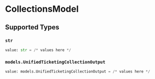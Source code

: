 # CollectionsModel


## Supported Types

### `str`

```python
value: str = /* values here */
```

### `models.UnifiedTicketingCollectionOutput`

```python
value: models.UnifiedTicketingCollectionOutput = /* values here */
```

